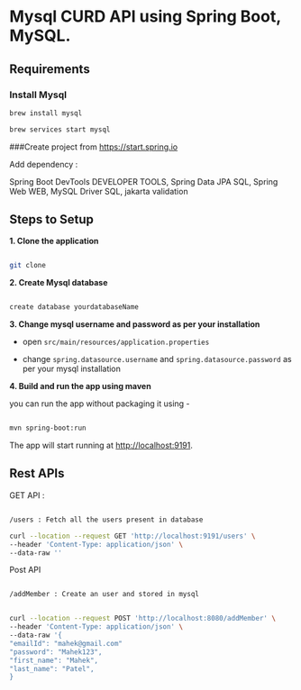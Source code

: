 # Mysql CURD API using Spring Boot, MySQL.



## Requirements

### Install Mysql

```bash
brew install mysql

brew services start mysql
```

###Create project from https://start.spring.io

Add dependency :

Spring Boot DevTools DEVELOPER TOOLS,
Spring Data JPA SQL,
Spring Web WEB,
MySQL Driver SQL,
jakarta validation

## Steps to Setup

**1. Clone the application**

```bash

git clone 

```

**2. Create Mysql database**

```bash

create database yourdatabaseName

```

**3. Change mysql username and password as per your installation**

+ open `src/main/resources/application.properties`


+ change `spring.datasource.username` and `spring.datasource.password` as per your mysql installation

**4. Build and run the app using maven**

 you can run the app without packaging it using -

```bash

mvn spring-boot:run

```

The app will start running at <http://localhost:9191>.

## Rest APIs

GET API :

```bash

/users : Fetch all the users present in database

curl --location --request GET 'http://localhost:9191/users' \
--header 'Content-Type: application/json' \
--data-raw ''
```

Post API 



   ```bash
   
   /addMember : Create an user and stored in mysql
   

curl --location --request POST 'http://localhost:8080/addMember' \
--header 'Content-Type: application/json' \
--data-raw '{
  "emailId": "mahek@gmail.com"
  "password": "Mahek123",
  "first_name": "Mahek",
  "last_name": "Patel",
}
